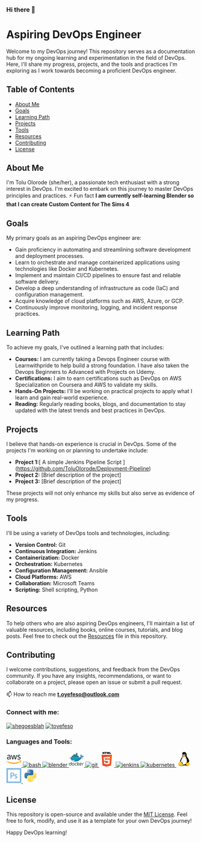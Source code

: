 ### Hi there 👋

# Aspiring DevOps Engineer

Welcome to my DevOps journey! This repository serves as a documentation hub for my ongoing learning and experimentation in the field of DevOps. Here, I'll share my progress, projects, and the tools and practices I'm exploring as I work towards becoming a proficient DevOps engineer.

## Table of Contents

- [About Me](#about-me)
- [Goals](#goals)
- [Learning Path](#learning-path)
- [Projects](#projects)
- [Tools](#tools)
- [Resources](#resources)
- [Contributing](#contributing)
- [License](#license)

## About Me

I'm Tolu Olorode (she/her), a passionate tech enthusiast with a strong interest in DevOps. I'm excited to embark on this journey to master DevOps principles and practices.
⚡ Fun fact **I am currently self-learning Blender so that I can create Custom Content for The Sims 4**

## Goals

My primary goals as an aspiring DevOps engineer are:

- Gain proficiency in automating and streamlining software development and deployment processes.
- Learn to orchestrate and manage containerized applications using technologies like Docker and Kubernetes.
- Implement and maintain CI/CD pipelines to ensure fast and reliable software delivery.
- Develop a deep understanding of infrastructure as code (IaC) and configuration management.
- Acquire knowledge of cloud platforms such as AWS, Azure, or GCP.
- Continuously improve monitoring, logging, and incident response practices.

## Learning Path

To achieve my goals, I've outlined a learning path that includes:

- **Courses:** I am currently taking a Devops Engineer course with Learnwithpride to help build a strong foundation. I have also taken the Devops Beginners to Advanced with Projects on Udemy.
- **Certifications:** I aim to earn certifications such as DevOps on AWS Specialization on Coursera and AWS to validate my skills.
- **Hands-On Projects:** I'll be working on practical projects to apply what I learn and gain real-world experience.
- **Reading:** Regularly reading books, blogs, and documentation to stay updated with the latest trends and best practices in DevOps.

## Projects

I believe that hands-on experience is crucial in DevOps. Some of the projects I'm working on or planning to undertake include:

- **Project 1:**[ A simple Jenkins Pipeline Script ] (https://github.com/ToluOlorode/Deployment-Pipeline)
- **Project 2:** [Brief description of the project]
- **Project 3:** [Brief description of the project]

These projects will not only enhance my skills but also serve as evidence of my progress.

## Tools

I'll be using a variety of DevOps tools and technologies, including:

- **Version Control:** Git
- **Continuous Integration:** Jenkins
- **Containerization:** Docker
- **Orchestration:** Kubernetes
- **Configuration Management:** Ansible
- **Cloud Platforms:** AWS 
- **Collaboration:** Microsoft Teams
- **Scripting:** Shell scripting, Python

## Resources

To help others who are also aspiring DevOps engineers, I'll maintain a list of valuable resources, including books, online courses, tutorials, and blog posts. Feel free to check out the [Resources](resources.md) file in this repository.

## Contributing

I welcome contributions, suggestions, and feedback from the DevOps community. If you have any insights, recommendations, or want to collaborate on a project, please open an issue or submit a pull request.

📫 How to reach me **t.oyefeso@outlook.com**

<h3 align="left">Connect with me:</h3>
<p align="left">
<a href="https://twitter.com/shegoesblah" target="blank"><img align="center" src="https://raw.githubusercontent.com/rahuldkjain/github-profile-readme-generator/master/src/images/icons/Social/twitter.svg" alt="shegoesblah" height="30" width="40" /></a>
<a href="https://linkedin.com/in/toyefeso" target="blank"><img align="center" src="https://raw.githubusercontent.com/rahuldkjain/github-profile-readme-generator/master/src/images/icons/Social/linked-in-alt.svg" alt="toyefeso" height="30" width="40" /></a>
</p>

<h3 align="left">Languages and Tools:</h3>
<p align="left"> <a href="https://aws.amazon.com" target="_blank" rel="noreferrer"> <img src="https://raw.githubusercontent.com/devicons/devicon/master/icons/amazonwebservices/amazonwebservices-original-wordmark.svg" alt="aws" width="40" height="40"/> </a> <a href="https://www.gnu.org/software/bash/" target="_blank" rel="noreferrer"> <img src="https://www.vectorlogo.zone/logos/gnu_bash/gnu_bash-icon.svg" alt="bash" width="40" height="40"/> </a> <a href="https://www.blender.org/" target="_blank" rel="noreferrer"> <img src="https://download.blender.org/branding/community/blender_community_badge_white.svg" alt="blender" width="40" height="40"/> </a> <a href="https://www.docker.com/" target="_blank" rel="noreferrer"> <img src="https://raw.githubusercontent.com/devicons/devicon/master/icons/docker/docker-original-wordmark.svg" alt="docker" width="40" height="40"/> </a> <a href="https://git-scm.com/" target="_blank" rel="noreferrer"> <img src="https://www.vectorlogo.zone/logos/git-scm/git-scm-icon.svg" alt="git" width="40" height="40"/> </a> <a href="https://www.w3.org/html/" target="_blank" rel="noreferrer"> <img src="https://raw.githubusercontent.com/devicons/devicon/master/icons/html5/html5-original-wordmark.svg" alt="html5" width="40" height="40"/> </a> <a href="https://www.jenkins.io" target="_blank" rel="noreferrer"> <img src="https://www.vectorlogo.zone/logos/jenkins/jenkins-icon.svg" alt="jenkins" width="40" height="40"/> </a> <a href="https://kubernetes.io" target="_blank" rel="noreferrer"> <img src="https://www.vectorlogo.zone/logos/kubernetes/kubernetes-icon.svg" alt="kubernetes" width="40" height="40"/> </a> <a href="https://www.linux.org/" target="_blank" rel="noreferrer"> <img src="https://raw.githubusercontent.com/devicons/devicon/master/icons/linux/linux-original.svg" alt="linux" width="40" height="40"/> </a> <a href="https://www.photoshop.com/en" target="_blank" rel="noreferrer"> <img src="https://raw.githubusercontent.com/devicons/devicon/master/icons/photoshop/photoshop-line.svg" alt="photoshop" width="40" height="40"/> </a> <a href="https://www.python.org" target="_blank" rel="noreferrer"> <img src="https://raw.githubusercontent.com/devicons/devicon/master/icons/python/python-original.svg" alt="python" width="40" height="40"/> </a> </p>


## License

This repository is open-source and available under the [MIT License](LICENSE). Feel free to fork, modify, and use it as a template for your own DevOps journey!

Happy DevOps learning!


<!--
**ToluOlorode/ToluOlorode** is a ✨ _special_ ✨ repository because its `README.md` (this file) appears on your GitHub profile.

Here are some ideas to get you started:

- 🔭 I’m currently working on ...
- 🌱 I’m currently learning ...
- 👯 I’m looking to collaborate on ...
- 🤔 I’m looking for help with ...
- 💬 Ask me about ...
- 📫 How to reach me: ...
- 😄 Pronouns: ...
- ⚡ Fun fact: ...
-->
